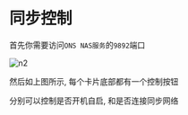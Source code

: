 # 同步控制

首先你需要访问`ONS NAS服务`的`9892`端口

![n2](../img/n2.png)

然后如上图所示, 每个卡片底部都有一个控制按钮

分别可以控制是否开机自启, 和是否连接同步网络
